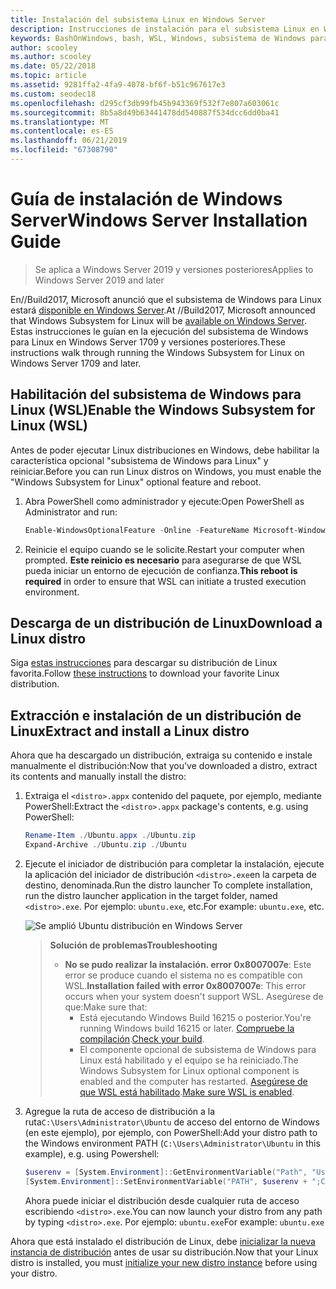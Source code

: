```yaml
---
title: Instalación del subsistema Linux en Windows Server
description: Instrucciones de instalación para el subsistema Linux en Windows Server.
keywords: BashOnWindows, bash, WSL, Windows, subsistema de Windows para Linux, windowssubsystem, Ubuntu, Windows Server
author: scooley
ms.author: scooley
ms.date: 05/22/2018
ms.topic: article
ms.assetid: 9281ffa2-4fa9-4078-bf6f-b51c967617e3
ms.custom: seodec18
ms.openlocfilehash: d295cf3db99fb45b943369f532f7e807a603061c
ms.sourcegitcommit: 8b5a8d49b63441478dd540887f534dcc6dd0ba41
ms.translationtype: MT
ms.contentlocale: es-ES
ms.lasthandoff: 06/21/2019
ms.locfileid: "67308790"
---
```

# <a name="windows-server-installation-guide"></a><span data-ttu-id="04f13-104">Guía de instalación de Windows Server</span><span class="sxs-lookup"><span data-stu-id="04f13-104">Windows Server Installation Guide</span></span>

> <span data-ttu-id="04f13-105">Se aplica a Windows Server 2019 y versiones posteriores</span><span class="sxs-lookup"><span data-stu-id="04f13-105">Applies to Windows Server 2019 and later</span></span>

<span data-ttu-id="04f13-106">En//Build2017, Microsoft anunció que el subsistema de Windows para Linux estará [disponible en Windows Server](https://blogs.technet.microsoft.com/hybridcloud/2017/05/10/windows-server-for-developers-news-from-microsoft-build-2017/).</span><span class="sxs-lookup"><span data-stu-id="04f13-106">At //Build2017, Microsoft announced that Windows Subsystem for Linux will be [available on Windows Server](https://blogs.technet.microsoft.com/hybridcloud/2017/05/10/windows-server-for-developers-news-from-microsoft-build-2017/).</span></span>  <span data-ttu-id="04f13-107">Estas instrucciones le guían en la ejecución del subsistema de Windows para Linux en Windows Server 1709 y versiones posteriores.</span><span class="sxs-lookup"><span data-stu-id="04f13-107">These instructions walk through running the Windows Subsystem for Linux on Windows Server 1709 and later.</span></span>

## <a name="enable-the-windows-subsystem-for-linux-wsl"></a><span data-ttu-id="04f13-108">Habilitación del subsistema de Windows para Linux (WSL)</span><span class="sxs-lookup"><span data-stu-id="04f13-108">Enable the Windows Subsystem for Linux (WSL)</span></span>

<span data-ttu-id="04f13-109">Antes de poder ejecutar Linux distribuciones en Windows, debe habilitar la característica opcional "subsistema de Windows para Linux" y reiniciar.</span><span class="sxs-lookup"><span data-stu-id="04f13-109">Before you can run Linux distros on Windows, you must enable the "Windows Subsystem for Linux" optional feature and reboot.</span></span>

1. <span data-ttu-id="04f13-110">Abra PowerShell como administrador y ejecute:</span><span class="sxs-lookup"><span data-stu-id="04f13-110">Open PowerShell as Administrator and run:</span></span>
    ```powershell
    Enable-WindowsOptionalFeature -Online -FeatureName Microsoft-Windows-Subsystem-Linux
    ```

2. <span data-ttu-id="04f13-111">Reinicie el equipo cuando se le solicite.</span><span class="sxs-lookup"><span data-stu-id="04f13-111">Restart your computer when prompted.</span></span> <span data-ttu-id="04f13-112">**Este reinicio es necesario** para asegurarse de que WSL pueda iniciar un entorno de ejecución de confianza.</span><span class="sxs-lookup"><span data-stu-id="04f13-112">**This reboot is required** in order to ensure that WSL can initiate a trusted execution environment.</span></span>

## <a name="download-a-linux-distro"></a><span data-ttu-id="04f13-113">Descarga de un distribución de Linux</span><span class="sxs-lookup"><span data-stu-id="04f13-113">Download a Linux distro</span></span>

<span data-ttu-id="04f13-114">Siga [estas instrucciones](install-manual.md) para descargar su distribución de Linux favorita.</span><span class="sxs-lookup"><span data-stu-id="04f13-114">Follow [these instructions](install-manual.md) to download your favorite Linux distribution.</span></span>

## <a name="extract-and-install-a-linux-distro"></a><span data-ttu-id="04f13-115">Extracción e instalación de un distribución de Linux</span><span class="sxs-lookup"><span data-stu-id="04f13-115">Extract and install a Linux distro</span></span>
<span data-ttu-id="04f13-116">Ahora que ha descargado un distribución, extraiga su contenido e instale manualmente el distribución:</span><span class="sxs-lookup"><span data-stu-id="04f13-116">Now that you've downloaded a distro, extract its contents and manually install the distro:</span></span>

1. <span data-ttu-id="04f13-117">Extraiga el `<distro>.appx` contenido del paquete, por ejemplo, mediante PowerShell:</span><span class="sxs-lookup"><span data-stu-id="04f13-117">Extract the `<distro>.appx` package's contents, e.g. using PowerShell:</span></span>

    ```powershell
    Rename-Item ./Ubuntu.appx ./Ubuntu.zip
    Expand-Archive ./Ubuntu.zip ./Ubuntu
    ```

2. <span data-ttu-id="04f13-118">Ejecute el iniciador de distribución para completar la instalación, ejecute la aplicación del iniciador de distribución `<distro>.exe`en la carpeta de destino, denominada.</span><span class="sxs-lookup"><span data-stu-id="04f13-118">Run the distro launcher To complete installation, run the distro launcher application in the target folder, named `<distro>.exe`.</span></span> <span data-ttu-id="04f13-119">Por ejemplo: `ubuntu.exe`, etc.</span><span class="sxs-lookup"><span data-stu-id="04f13-119">For example: `ubuntu.exe`, etc.</span></span>

    ![Se amplió Ubuntu distribución en Windows Server](media/server-appx-expand.png)

    > <span data-ttu-id="04f13-121">**Solución de problemas**</span><span class="sxs-lookup"><span data-stu-id="04f13-121">**Troubleshooting**</span></span>
    > * <span data-ttu-id="04f13-122">**No se pudo realizar la instalación. error 0x8007007e**: Este error se produce cuando el sistema no es compatible con WSL.</span><span class="sxs-lookup"><span data-stu-id="04f13-122">**Installation failed with error 0x8007007e**: This error occurs when your system doesn't support WSL.</span></span> <span data-ttu-id="04f13-123">Asegúrese de que:</span><span class="sxs-lookup"><span data-stu-id="04f13-123">Make sure that:</span></span>
    >   * <span data-ttu-id="04f13-124">Está ejecutando Windows Build 16215 o posterior.</span><span class="sxs-lookup"><span data-stu-id="04f13-124">You're running Windows build 16215 or later.</span></span> <span data-ttu-id="04f13-125">[Compruebe la compilación](troubleshooting.md#check-your-build-number).</span><span class="sxs-lookup"><span data-stu-id="04f13-125">[Check your build](troubleshooting.md#check-your-build-number).</span></span>
    >   * <span data-ttu-id="04f13-126">El componente opcional de subsistema de Windows para Linux está habilitado y el equipo se ha reiniciado.</span><span class="sxs-lookup"><span data-stu-id="04f13-126">The Windows Subsystem for Linux optional component is enabled and the computer has restarted.</span></span>  <span data-ttu-id="04f13-127">[Asegúrese de que WSL está habilitado](troubleshooting.md#confirm-wsl-is-enabled).</span><span class="sxs-lookup"><span data-stu-id="04f13-127">[Make sure WSL is enabled](troubleshooting.md#confirm-wsl-is-enabled).</span></span>
    
3. <span data-ttu-id="04f13-128">Agregue la ruta de acceso de distribución a la ruta`C:\Users\Administrator\Ubuntu` de acceso del entorno de Windows (en este ejemplo), por ejemplo, con PowerShell:</span><span class="sxs-lookup"><span data-stu-id="04f13-128">Add your distro path to the Windows environment PATH (`C:\Users\Administrator\Ubuntu` in this example), e.g. using Powershell:</span></span>
        
    ```powershell
    $userenv = [System.Environment]::GetEnvironmentVariable("Path", "User")
    [System.Environment]::SetEnvironmentVariable("PATH", $userenv + ";C:\Users\Administrator\Ubuntu", "User")
    ```
    <span data-ttu-id="04f13-129">Ahora puede iniciar el distribución desde cualquier ruta de acceso escribiendo `<distro>.exe`.</span><span class="sxs-lookup"><span data-stu-id="04f13-129">You can now launch your distro from any path by typing `<distro>.exe`.</span></span> <span data-ttu-id="04f13-130">Por ejemplo: `ubuntu.exe`</span><span class="sxs-lookup"><span data-stu-id="04f13-130">For example: `ubuntu.exe`</span></span>

<span data-ttu-id="04f13-131">Ahora que está instalado el distribución de Linux, debe [inicializar la nueva instancia de distribución](initialize-distro.md) antes de usar su distribución.</span><span class="sxs-lookup"><span data-stu-id="04f13-131">Now that your Linux distro is installed, you must [initialize your new distro instance](initialize-distro.md) before using your distro.</span></span>

